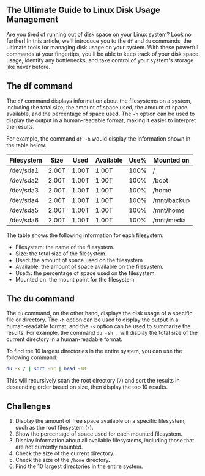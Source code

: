 ## The Ultimate Guide to Linux Disk Usage Management
Are you tired of running out of disk space on your Linux system? Look no further! In this article, we'll introduce you to the `df` and `du` commands, the ultimate tools for managing disk usage on your system. With these powerful commands at your fingertips, you'll be able to keep track of your disk space usage, identify any bottlenecks, and take control of your system's storage like never before.

## The df command

The `df` command displays information about the filesystems on a system, including the total size, the amount of space used, the amount of space available, and the percentage of space used. The `-h` option can be used to display the output in a human-readable format, making it easier to interpret the results.

For example, the command `df -h` would display the information shown in the table below.

| Filesystem | Size | Used | Available | Use% | Mounted on |
| --- | --- | --- | --- | --- | --- |
| /dev/sda1 | 2.00T | 1.00T | 1.00T | 100% | / |
| /dev/sda2 | 2.00T | 1.00T | 1.00T | 100% | /boot |
| /dev/sda3 | 2.00T | 1.00T | 1.00T | 100% | /home |
| /dev/sda4 | 2.00T | 1.00T | 1.00T | 100% | /mnt/backup |
| /dev/sda5 | 2.00T | 1.00T | 1.00T | 100% | /mnt/home |
| /dev/sda6 | 2.00T | 1.00T | 1.00T | 100% | /mnt/media |

The table shows the following information for each filesystem:

* Filesystem: the name of the filesystem.
* Size: the total size of the filesystem.
* Used: the amount of space used on the filesystem.
* Available: the amount of space available on the filesystem.
* Use%: the percentage of space used on the filesystem.
* Mounted on: the mount point for the filesystem.

## The du command

The `du` command, on the other hand, displays the disk usage of a specific file or directory. The `-h` option can be used to display the output in a human-readable format, and the `-s` option can be used to summarize the results. For example, the command `du -sh .`  will display the total size of the current directory in a human-readable format.

To find the 10 largest directories in the entire system, you can use the following command: 

```bash
du -x / | sort -nr | head -10
```

This will recursively scan the root directory (`/`) and sort the results in descending order based on size, then display the top 10 results.

## Challenges

1. Display the amount of free space available on a specific filesystem, such as the root filesystem (`/`).
1. Show the percentage of space used for each mounted filesystem.
1. Display information about all available filesystems, including those that are not currently mounted.
1. Check the size of the current directory.
1. Check the size of the `/home` directory.
1. Find the 10 largest directories in the entire system.
